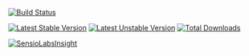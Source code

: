 [![Build Status](https://travis-ci.org/scaytrase/websms-php.svg?branch=master)](https://travis-ci.org/scaytrase/websms-php)

[![Latest Stable Version](https://poser.pugx.org/scaytrase/websms-php/v/stable)](https://packagist.org/packages/scaytrase/websms-php)
[![Latest Unstable Version](https://poser.pugx.org/scaytrase/websms-php/v/unstable)](https://packagist.org/packages/scaytrase/websms-php)
[![Total Downloads](https://poser.pugx.org/scaytrase/websms-php/downloads)](https://packagist.org/packages/scaytrase/websms-php)

[![SensioLabsInsight](https://insight.sensiolabs.com/projects/39774f8b-ef2b-4b6c-a675-1b4803d7f538/mini.png)](https://insight.sensiolabs.com/projects/39774f8b-ef2b-4b6c-a675-1b4803d7f538)




